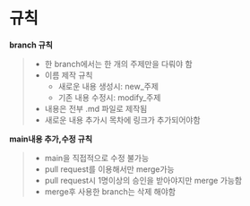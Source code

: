 # 규칙

**branch 규칙**
> - 한 branch에서는 한 개의 주제만을 다뤄야 함
> - 이름 제작 규칙
> 	- 새로운 내용 생성시: new_주제
> 	- 기존 내용 수정시: modify_주제
> - 내용은 전부 .md 파일로 제작됨
> - 새로운 내용 추가시 목차에 링크가 추가되어야함

**main내용 추가,수정 규칙**
> - main을 직접적으로 수정 불가능
> - pull request를 이용해서만 merge가능
> - pull request시 1명이상의 승인을 받아야지만 merge 가능함
> - merge후 사용한 branch는 삭제 해야함
